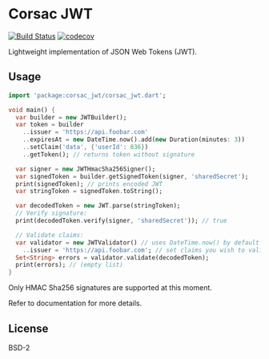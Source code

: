 # Corsac JWT

[![Build Status](https://travis-ci.org/corsac-dart/jwt.svg?branch=master)](https://travis-ci.org/corsac-dart/jwt)
[![codecov](https://codecov.io/gh/corsac-dart/jwt/branch/master/graph/badge.svg)](https://codecov.io/gh/corsac-dart/jwt)


Lightweight implementation of JSON Web Tokens (JWT).

## Usage

```dart
import 'package:corsac_jwt/corsac_jwt.dart';

void main() {
  var builder = new JWTBuilder();
  var token = builder
    ..issuer = 'https://api.foobar.com'
    ..expiresAt = new DateTime.now().add(new Duration(minutes: 3))
    ..setClaim('data', {'userId': 836})
    ..getToken(); // returns token without signature

  var signer = new JWTHmacSha256Signer();
  var signedToken = builder.getSignedToken(signer, 'sharedSecret');
  print(signedToken); // prints encoded JWT
  var stringToken = signedToken.toString();

  var decodedToken = new JWT.parse(stringToken);
  // Verify signature:
  print(decodedToken.verify(signer, 'sharedSecret')); // true

  // Validate claims:
  var validator = new JWTValidator() // uses DateTime.now() by default
    ..issuer = 'https://api.foobar.com'; // set claims you wish to validate
  Set<String> errors = validator.validate(decodedToken);
  print(errors); // (empty list)
}
```

Only HMAC Sha256 signatures are supported at this moment.

Refer to documentation for more details.

## License

BSD-2
